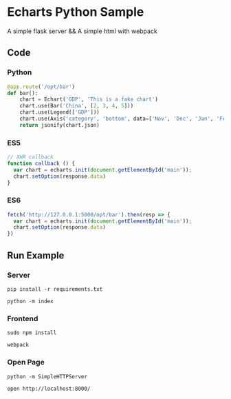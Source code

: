# Echarts Python Sample

A simple flask server && A simple html with webpack

## Code

### Python

```python
@app.route('/opt/bar')
def bar():
    chart = Echart('GDP', 'This is a fake chart')
    chart.use(Bar('China', [2, 3, 4, 5]))
    chart.use(Legend(['GDP']))
    chart.use(Axis('category', 'bottom', data=['Nov', 'Dec', 'Jan', 'Feb']))
    return jsonify(chart.json)
```

### ES5

```javascript
// XHR callback
function callback () {
  var chart = echarts.init(document.getElementById('main'));
  chart.setOption(response.data)
}
```

### ES6

```javascript
fetch('http://127.0.0.1:5000/opt/bar').then(resp => {
  var chart = echarts.init(document.getElementById('main'));
  chart.setOption(response.data)
})
```

## Run Example

### Server

```
pip install -r requirements.txt

python -m index
```

### Frontend

```
sudo npm install

webpack
```

### Open Page

```
python -m SimpleHTTPServer

open http://localhost:8000/
```

